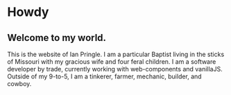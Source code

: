 # Howdy

## Welcome to my world.

This is the website of Ian Pringle. I am a particular Baptist living in the
sticks of Missouri with my gracious wife and four feral children. I am a
software developer by trade, currently working with web-components and
vanillaJS. Outside of my 9-to-5, I am a tinkerer, farmer, mechanic, builder,
and cowboy. 
